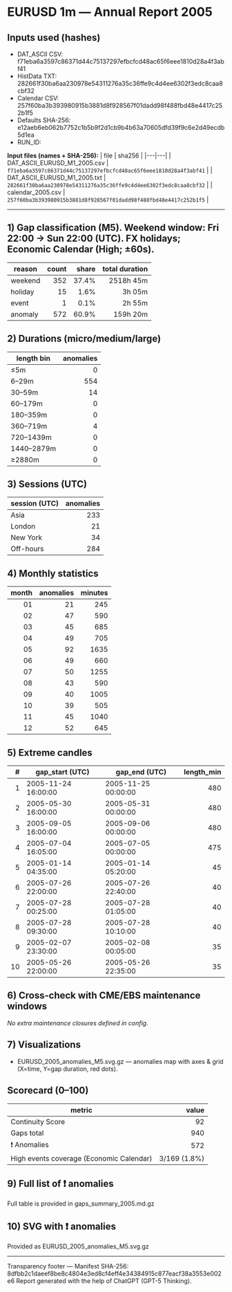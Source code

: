 # EURUSD 1m — Annual Report 2005

## Inputs used (hashes)
- DAT_ASCII CSV: f71eba6a3597c86371d44c75137297efbcfcd48ac65f6eee1810d28a4f3abf41
- HistData TXT: 282661f30ba6aa230978e54311276a35c36ffe9c4d4ee6302f3edc8caa8cbf32
- Calendar CSV: 257f60ba3b393980915b3881d8f928567f01dadd98f488fbd48e4417c252b1f5
- Defaults SHA-256: e12aeb6eb062b7752c1b5b9f2d1cb9b4b63a70605dfd39f9c6e2d49ecdb5d1ea
- RUN_ID: 

**Input files (names + SHA-256):**
| file | sha256 |
|---|---|
| DAT_ASCII_EURUSD_M1_2005.csv | `f71eba6a3597c86371d44c75137297efbcfcd48ac65f6eee1810d28a4f3abf41` |
| DAT_ASCII_EURUSD_M1_2005.txt | `282661f30ba6aa230978e54311276a35c36ffe9c4d4ee6302f3edc8caa8cbf32` |
| calendar_2005.csv | `257f60ba3b393980915b3881d8f928567f01dadd98f488fbd48e4417c252b1f5` |

---
## 1) Gap classification (M5). Weekend window: Fri 22:00 → Sun 22:00 (UTC). FX holidays; Economic Calendar (High; ±60s).
| reason | count | share | total duration |
|---|---:|---:|---:|
| weekend | 352 | 37.4% | 2518h 45m |
| holiday | 15 | 1.6% | 3h 05m |
| event | 1 | 0.1% | 2h 55m |
| anomaly | 572 | 60.9% | 159h 20m |

## 2) Durations (micro/medium/large)
| length bin | anomalies |
|---|---:|
| ≤5m | 0 |
| 6–29m | 554 |
| 30–59m | 14 |
| 60–179m | 0 |
| 180–359m | 0 |
| 360–719m | 4 |
| 720–1439m | 0 |
| 1440–2879m | 0 |
| ≥2880m | 0 |

## 3) Sessions (UTC)
| session (UTC) | anomalies |
|---|---:|
| Asia | 233 |
| London | 21 |
| New York | 34 |
| Off-hours | 284 |

## 4) Monthly statistics
| month | anomalies | minutes |
|---:|---:|---:|
| 01 | 21 | 245 |
| 02 | 47 | 590 |
| 03 | 45 | 685 |
| 04 | 49 | 705 |
| 05 | 92 | 1635 |
| 06 | 49 | 660 |
| 07 | 50 | 1255 |
| 08 | 43 | 590 |
| 09 | 40 | 1005 |
| 10 | 39 | 505 |
| 11 | 45 | 1040 |
| 12 | 52 | 645 |

## 5) Extreme candles
| # | gap_start (UTC) | gap_end (UTC) | length_min |
|---:|---|---|---:|
| 1 | 2005-11-24 16:00:00 | 2005-11-25 00:00:00 | 480 |
| 2 | 2005-05-30 16:00:00 | 2005-05-31 00:00:00 | 480 |
| 3 | 2005-09-05 16:00:00 | 2005-09-06 00:00:00 | 480 |
| 4 | 2005-07-04 16:05:00 | 2005-07-05 00:00:00 | 475 |
| 5 | 2005-01-14 04:35:00 | 2005-01-14 05:20:00 | 45 |
| 6 | 2005-07-26 22:00:00 | 2005-07-26 22:40:00 | 40 |
| 7 | 2005-07-28 00:25:00 | 2005-07-28 01:05:00 | 40 |
| 8 | 2005-07-28 09:30:00 | 2005-07-28 10:10:00 | 40 |
| 9 | 2005-02-07 23:30:00 | 2005-02-08 00:05:00 | 35 |
| 10 | 2005-05-26 22:00:00 | 2005-05-26 22:35:00 | 35 |

## 6) Cross-check with CME/EBS maintenance windows
_No extra maintenance closures defined in config._

## 7) Visualizations
- EURUSD_2005_anomalies_M5.svg.gz — anomalies map with axes & grid (X=time, Y=gap duration, red dots).

## Scorecard (0–100)
| metric | value |
|---|---:|
| Continuity Score | 92 |
| Gaps total | 940 |
| ❗ Anomalies | 572 |
| High events coverage (Economic Calendar) | 3/169 (1.8%) |


## 9) Full list of ❗ anomalies
Full table is provided in gaps_summary_2005.md.gz

## 10) SVG with ❗ anomalies
Provided as EURUSD_2005_anomalies_M5.svg.gz

---
Transparency footer
— Manifest SHA-256: 8dfbb2c1daeef8be8c4804e3ed8cf4eff4e34384915c877eacf38a3553e002e6 Report generated with the help of ChatGPT (GPT-5 Thinking).
